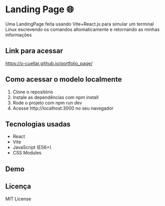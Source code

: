 # Landing Page 🌐

Uma LandingPage feita usando Vite+React.js para simular um terminal Linux escrevendo os comandos altomaticamente e retornando as minhas informações

## Link para acessar

https://o-cuellar.github.io/portfolio_page/

## Como acessar o modelo localmente

1. Clone o repositório  
2. Instale as dependências com npm install  
3. Rode o projeto com npm run dev  
4. Acesse http://localhost:3000 no seu navegador

## Tecnologias usadas

- React  
- Vite  
- JavaScript (ES6+)  
- CSS Modules  

## Demo

## Licença

MIT License
